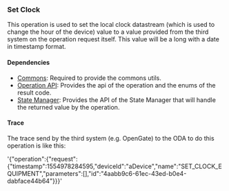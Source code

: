 ### Set Clock

This operation is used to set the local clock datastream (which is used to change the hour of the device) value to a value provided
from the third system on the operation request itself. This value will be a long with a date in timestamp format.

#### Dependencies

* [Commons](../../infrastructure/core.md): Required to provide the commons utils.
* [Operation API](README.md): Provides the api of the operation and the enums of the result code.
* [State Manager](../statemanager/README.md): Provides the API of the State Manager that will handle the returned value by the operation.

#### Trace

The trace send by the third system (e.g. OpenGate) to the ODA to do this operation is like this:

'{"operation":{"request":{"timestamp":1554978284595,"deviceId":"aDevice","name":"SET_CLOCK_EQUIPMENT","parameters":[],"id":"4aabb9c6-61ec-43ed-b0e4-dabface44b64"}}}'